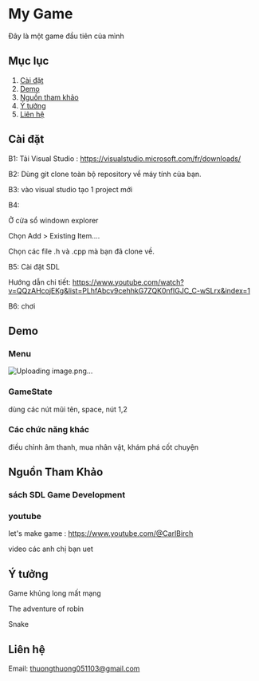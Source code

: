 
# My Game
Đây là một game đầu tiên của mình
## Mục lục

1. [Cài đặt](Cài-đặt)
2. [Demo](demo)
3. [Nguồn tham khảo](nguồn-tham-khảo)
4. [Ý tưởng](idea)
5. [Liên hệ](Liên-hệ)

## Cài đặt

B1: Tải Visual Studio :
https://visualstudio.microsoft.com/fr/downloads/

B2: Dùng git clone toàn bộ repository về máy tính của bạn.

B3: vào visual studio tạo 1 project mới

B4: 

Ở cửa sổ windown explorer 

Chọn Add > Existing Item....

Chọn các file .h và .cpp mà bạn đã clone về.

B5: Cài đặt SDL

Hướng dẫn chi tiết:
https://www.youtube.com/watch?v=QQzAHcojEKg&list=PLhfAbcv9cehhkG7ZQK0nfIGJC_C-wSLrx&index=1

B6: chơi

## Demo

### Menu
![Uploading image.png…]()


### GameState

dùng các nút mũi tên, space, nút 1,2

### Các chức năng khác

điều chỉnh âm thanh, mua nhân vật, khám phá cốt chuyện
## Nguồn Tham Khảo
### sách SDL Game Development

### youtube 
let's make game : https://www.youtube.com/@CarlBirch

video các anh chị bạn uet


## Ý tưởng

Game khủng long mất mạng

The adventure of robin

Snake

## Liên hệ

Email: thuongthuong051103@gmail.com
